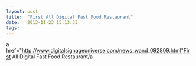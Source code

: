 ```yaml
---
layout: post
title:  "First All Digital Fast Food Restaurant"
date:   2013-11-23 15:13:33
tags:   
---
```


a href="http://www.digitalsignageuniverse.com/news_wand_092809.html"First All Digital Fast Food Restaurant/a
